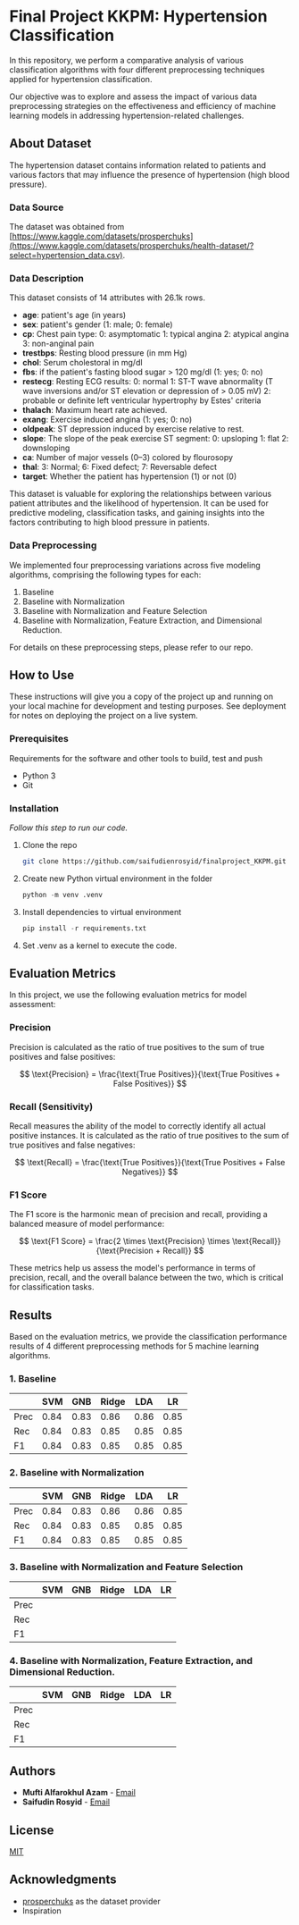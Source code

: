 # Final Project KKPM: Hypertension Classification

In this repository, we perform a comparative analysis of various classification algorithms with four different preprocessing techniques applied for hypertension classification.

Our objective was to explore and assess the impact of various data preprocessing strategies on the effectiveness and efficiency of machine learning models in addressing hypertension-related challenges.
## About Dataset
The hypertension dataset contains information related to patients and various factors that may influence the presence of hypertension (high blood pressure). 

### Data Source

The dataset was obtained from [https://www.kaggle.com/datasets/prosperchuks](https://www.kaggle.com/datasets/prosperchuks/health-dataset/?select=hypertension_data.csv).

### Data Description
This dataset consists of 14 attributes with 26.1k rows.
- **age**: patient's age (in years)
- **sex**: patient's gender (1: male; 0: female)
- **cp**: Chest pain type: 0: asymptomatic 1: typical angina 2: atypical angina 3: non-anginal pain
- **trestbps**: Resting blood pressure (in mm Hg)
- **chol**: Serum cholestoral in mg/dl
- **fbs**: if the patient's fasting blood sugar > 120 mg/dl (1: yes; 0: no)
- **restecg**: Resting ECG results: 0: normal 1: ST-T wave abnormality (T wave inversions and/or ST elevation or depression of > 0.05 mV) 2: probable or definite left ventricular hypertrophy by Estes' criteria
- **thalach**: Maximum heart rate achieved.
- **exang**: Exercise induced angina (1: yes; 0: no)
- **oldpeak**: ST depression induced by exercise relative to rest.
- **slope**: The slope of the peak exercise ST segment: 0: upsloping 1: flat 2: downsloping
- **ca**: Number of major vessels (0–3) colored by flourosopy
- **thal**: 3: Normal; 6: Fixed defect; 7: Reversable defect
- **target**: Whether the patient has hypertension (1) or not (0)

This dataset is valuable for exploring the relationships between various patient attributes and the likelihood of hypertension. It can be used for predictive modeling, classification tasks, and gaining insights into the factors contributing to high blood pressure in patients.
### Data Preprocessing

We implemented four preprocessing variations across five modeling algorithms, comprising the following types for each:

1. Baseline
2. Baseline with Normalization
3. Baseline with Normalization and Feature Selection
4. Baseline with Normalization, Feature Extraction, and Dimensional Reduction.

For details on these preprocessing steps, please refer to our repo.

## How to Use

These instructions will give you a copy of the project up and running on
your local machine for development and testing purposes. See deployment
for notes on deploying the project on a live system.

### Prerequisites

Requirements for the software and other tools to build, test and push 
- Python 3
- Git

### Installation

_Follow this step to run our code._

1. Clone the repo
   ```sh
   git clone https://github.com/saifudienrosyid/finalproject_KKPM.git
   ```
2. Create new Python virtual environment in the folder
   ```py
   python -m venv .venv 
   ```
3. Install dependencies to virtual environment
   ```py
   pip install -r requirements.txt
   ```
4. Set .venv as a kernel to execute the code.


## Evaluation Metrics

In this project, we use the following evaluation metrics for model assessment:

### Precision

Precision is calculated as the ratio of true positives to the sum of true positives and false positives:

$$ \text{Precision} = \frac{\text{True Positives}}{\text{True Positives + False Positives}} $$

### Recall (Sensitivity)

Recall measures the ability of the model to correctly identify all actual positive instances. It is calculated as the ratio of true positives to the sum of true positives and false negatives:

$$ \text{Recall} = \frac{\text{True Positives}}{\text{True Positives + False Negatives}} $$

### F1 Score

The F1 score is the harmonic mean of precision and recall, providing a balanced measure of model performance:

$$ \text{F1 Score} = \frac{2 \times \text{Precision} \times \text{Recall}}{\text{Precision + Recall}} $$

These metrics help us assess the model's performance in terms of precision, recall, and the overall balance between the two, which is critical for classification tasks.

## Results
Based on the evaluation metrics, we provide the classification performance results of 4 different preprocessing methods for 5 machine learning algorithms.

### 1. Baseline
|        | SVM         | GNB         | Ridge       | LDA         | LR          |
|--------|-------------|-------------|-------------|-------------|-------------|
| Prec   | 0.84 | 0.83 | 0.86 | 0.86 | 0.85 | 
| Rec    | 0.84 | 0.83 | 0.85 | 0.85 | 0.85 | 
| F1     | 0.84 | 0.83 | 0.85 | 0.85 | 0.85 | 
### 2. Baseline with Normalization
|        | SVM         | GNB         | Ridge       | LDA         | LR          |
|--------|-------------|-------------|-------------|-------------|-------------|
| Prec   | 0.84 | 0.83 | 0.86 | 0.86 | 0.85 | 
| Rec    | 0.84 | 0.83 | 0.85 | 0.85 | 0.85 | 
| F1     | 0.84 | 0.83 | 0.85 | 0.85 | 0.85 | 
### 3. Baseline with Normalization and Feature Selection
|        | SVM         | GNB         | Ridge       | LDA         | LR          |
|--------|-------------|-------------|-------------|-------------|-------------|
| Prec   | | | | | |
| Rec    | | | | | |
| F1     | | | | | |
### 4. Baseline with Normalization, Feature Extraction, and Dimensional Reduction.
|        | SVM         | GNB         | Ridge       | LDA         | LR          |
|--------|-------------|-------------|-------------|-------------|-------------|
| Prec   | | | | | |
| Rec    | | | | | |
| F1     | | | | | |


## Authors

  - **Mufti Alfarokhul Azam** - [Email](mailto:muftialfarokhulazam@mail.ugm.ac.id)
  - **Saifudin Rosyid** -  [Email](mailto:saifudinrosyid@mail.ugm.ac.id)

## License

[MIT](https://choosealicense.com/licenses/mit/)

## Acknowledgments

  - [prosperchuks](https://www.kaggle.com/prosperchuks) as the dataset provider
  - Inspiration